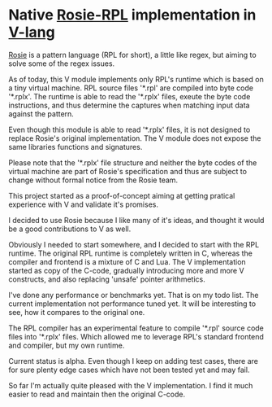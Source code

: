 # Native [Rosie-RPL](https://rosie-lang.org/) implementation in [V-lang](https://vlang.io)

[Rosie](https://rosie-lang.org/) is a pattern language (RPL for short), a little like
regex, but aiming to solve some of the regex issues.

As of today, this V module implements only RPL's runtime which is based on a tiny
virtual machine. RPL source files '*.rpl' are compiled into byte code '\*.rplx'. The
runtime is able to read the '\*.rplx' files, exeute the byte code instructions, and thus
determine the captures when matching input data against the pattern.

Even though this module is able to read '\*.rplx' files, it is not designed to replace
Rosie's original implementation. The V module does not expose the same libraries
functions and signatures.

Please note that the '\*.rplx' file structure and neither the byte codes of the virtual
machine are part of Rosie's specification and thus are subject to change without
formal notice from the Rosie team.

This project started as a proof-of-concept aiming at getting pratical experience with V and validate it's promises.

I decided to use Rosie because I like many of it's ideas, and thought it would be a good contributions to V as well.

Obviously I needed to start somewhere, and I decided to start with the RPL runtime. The original RPL runtime is completely written in C, whereas the compiler and frontend is a mixture of C and Lua. The V implementation started as copy of the C-code, gradually introducing more and more V constructs, and also replacing 'unsafe' pointer arithmetics.

I've done any performance or benchmarks yet. That is on my todo list. The current implementation not performance tuned yet. It will be interesting to see, how it compares to the original one.

The RPL compiler has an experimental feature to compile '\*.rpl' source code files into '*.rplx' files. Which allowed me to leverage RPL's standard frontend and compiler, but my own runtime.

Current status is alpha. Even though I keep on adding test cases, there are for sure plenty edge cases which have not been tested yet and may fail.

So far I'm actually quite pleased with the V implementation. I find it much easier to read and maintain then the original C-code.